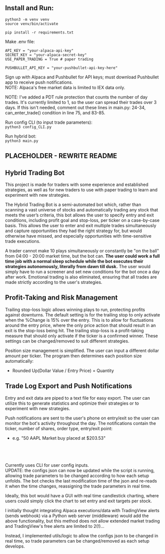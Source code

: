 ## Install and Run:
`python3 -m venv venv`   
`source venv/bin/activate`

`pip install -r requirements.txt`

Make .env file:
```
API_KEY = "your-alpaca-api-key"
SECRET_KEY = "your-alpaca-secret-key"
USE_PAPER_TRADING = True # paper trading

PUSHBULLET_API_KEY = "your-pushbullet-api-key-here"
```
Sign up with Alpaca and Pushbullet for API keys; must download Pushbullet app to receive push notifications.   
NOTE: Alpaca's free market data is limited to IEX data only.   

NOTE: I've added a PDT rule protection that counts the number of day trades. It's currently limited to 1, so the user can spread their trades over 3 days. If this isn't needed, comment out these lines in main.py: 24-34, can_enter_trade() condition in line 75, and 83-85.   

Run config CLI (to input trade parameters):   
`python3 config_CLI.py`

Run hybrid bot:   
`python3 main.py`

## PLACEHOLDER - REWRITE README

## Hybrid Trading Bot
This project is made for traders with some experience and established strategies, as well as for new traders to use with paper trading to learn and experiment with new strategies. 

The Hybrid Trading Bot is a semi-automated bot which, rather than scanning a vast universe of stocks and automatically trading any stock that meets the user’s criteria, this bot allows the user to specify entry and exit conditions, including profit goal and stop-loss, per ticker on a case-by-case basis. This allows the user to enter and exit multiple trades simultaneously and capture opportunities they had the right strategy for, but would otherwise have missed, and especially opportunities with time-sensitive trade executions. 

A trader cannot make 10 plays simultaneously or constantly be "on the ball" from 04:00 - 20:00 market time, but the bot can. **The user could work a full time job with a normal sleep schedule while the bot executes their strategies autonomously, literally from dawn till dusk.** The user would simply have to run a screener and set new conditions for the bot once a day after work. Emotional trading is also eliminated, ensuring that all trades are made strictly according to the user's strategies.

## Profit-Taking and Risk Management
Trailing stop-loss logic allows winning plays to run, protecting profits against downturns. The default setting is for the trailing stop to only activate when the %Change is 15% over the entry. This is to allow for fluctuations around the entry price, where the only price action that should result in an exit is the stop-loss being hit. The trailing stop-loss is a profit-taking measure that should only activate if the ticker is a confirmed winner. These settings can be changed/removed to suit different strategies.

Position size management is simplified. The user can input a different dollar amount per ticker. The program then determines each position size automatically: 
- Rounded Up(Dollar Value / Entry Price) = Quantity

## Trade Log Export and Push Notifications
Entry and exit data are piped to a text file for easy export. The user can utilize this to generate statistics and optimize their strategies or to experiment with new strategies.

Push notifications are sent to the user's phone on entry/exit so the user can monitor the bot's activity throughout the day. The notifications contain the ticker, number of shares, order type, entry/exit point:
- e.g. "50 AAPL Market buy placed at $203.53"


&nbsp;
---
Currently uses CLI for user config inputs.   
UPDATE: the configs json can now be updated while the script is running, allowing trade parameters to be changed according to how each setup unfolds. The bot checks the last modification time of the json and re-reads it when the time changes, reassigning the trade parameters in real time.

Ideally, this bot would have a GUI with real time candlestick charting, where users could simply click the chart to set entry and exit targets per stock.

I initially thought integrating Alpaca executions/data with TradingView alerts (sends webhook) via a Python web server (middleware) would add the above functionality, but this method does not allow extended market trading and TradingView's free alerts are limited to 2(!)... 

Instead, I implemented utils/logic to allow the configs json to be changed in real time, so trade parameters can be changed/removed as each setup develops.
